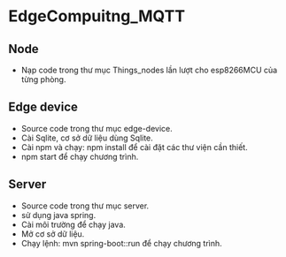 # EdgeCompuitng_MQTT
## Node
- Nạp code trong thư mục Things_nodes lần lượt cho esp8266MCU của từng phòng.
## Edge device 
- Source code trong thư mục edge-device.
- Cài Sqlite, cơ sở dữ liệu dùng Sqlite.
- Cài npm và chạy: npm install để cài đặt các thư viện cần thiết.
- npm start để chạy chương trình.
## Server
- Source code trong thư mục server.
- sử dụng java spring.
- Cài môi trường để chạy java.
- Mở cơ sở dữ liệu.
- Chạy lệnh: mvn spring-boot::run để chạy chương trình.
